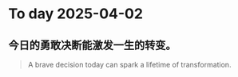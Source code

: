 
# To day 2025-04-02


## 今日的勇敢决断能激发一生的转变。
> A brave decision today can spark a lifetime of transformation.

    